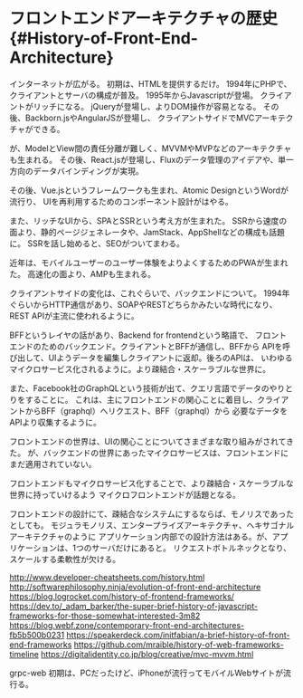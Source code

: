 # フロントエンドアーキテクチャの歴史 {#History-of-Front-End-Architecture}

インターネットが広がる。
初期は、HTMLを提供するだけ。
1994年にPHPで、クライアントとサーバの構成が普及。
1995年からJavascriptが登場。
クライアントがリッチになる。
jQueryが登場し、よりDOM操作が容易となる。
その後、Backborn.jsやAngularJSが登場し、
クライアントサイドでMVCアーキテクチャができる。

が、ModelとView間の責任分離が難しく、MVVMやMVPなどのアーキテクチャも生まれる。
その後、React.jsが登場し、Fluxのデータ管理のアイデアや、単一方向のデータバインディングが実現。

その後、Vue.jsというフレームワークも生まれ、Atomic DesignというWordが流行り、
UIを再利用するためのコンポーネント設計がはやる。

また、リッチなUIから、SPAとSSRという考え方が生まれた。
SSRから速度の面より、静的ページジェネレータや、JamStack、AppShellなどの構成も話題に。
SSRを話し始めると、SEOがついてまわる。

近年は、モバイルユーザーのユーザー体験をよりよくするためのPWAが生まれた。
高速化の面より、AMPも生まれる。

クライアントサイドの変化は、これぐらいで、バックエンドについて。
1994年ぐらいからHTTP通信があり、SOAPやRESTどちらかみたいな時代になり、
REST APIが主流に使われるように。

BFFというレイヤの話があり、Backend for frontendという略語で、
フロントエンドのためのバックエンド。クライアントとBFFが通信し、BFFから
APIを呼び出して、UIようデータを編集しクライアントに返却。後ろのAPIは、
いわゆるマイクロサービス化されるように。より疎結合・スケーラブルな世界に。

また、Facebook社のGraphQLという技術が出て、クエリ言語でデータのやりとりをすることに。
これは、主にフロントエンドの関心ことに着目し、クライアントからBFF（graphql）へリクエスト、BFF（graphql）から
必要なデータをAPIより収集するように。

フロントエンドの世界は、UIの関心ことについてさまざまな取り組みがされてきた。
が、バックエンドの世界にあったマイクロサービスは、フロントエンドにまだ適用されていない。

フロントエンドもマイクロサービス化することで、より疎結合・スケーラブルな世界に持っていけるよう
マイクロフロントエンドが話題となる。

フロントエンドの設計にて、疎結合なシステムにするならば、モノリスであったとしても。
モジュラモノリス、エンタープライズアーキテクチャ、ヘキサゴナルアーキテクチャのように
アプリケーション内部での設計方法はある。が、アプリケーションは、1つのサーバだけにあると。
リクエストボトルネックとなり、スケールする柔軟性が欠ける。

http://www.developer-cheatsheets.com/history.html
http://softwarephilosophy.ninja/evolution-of-front-end-architecture
https://blog.logrocket.com/history-of-frontend-frameworks/
https://dev.to/_adam_barker/the-super-brief-history-of-javascript-frameworks-for-those-somewhat-interested-3m82
https://blog.webf.zone/contemporary-front-end-architectures-fb5b500b0231
https://speakerdeck.com/initfabian/a-brief-history-of-front-end-frameworks
https://github.com/mraible/history-of-web-frameworks-timeline
https://digitalidentity.co.jp/blog/creative/mvc-mvvm.html

grpc-web
初期は、PCだったけど、iPhoneが流行ってモバイルWebサイトが流行る。
